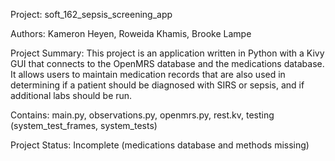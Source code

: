 Project: soft_162_sepsis_screening_app

Authors: Kameron Heyen, Roweida Khamis, Brooke Lampe

Project Summary:  This project is an application written in Python with a Kivy GUI
that connects to the OpenMRS database and the medications database.
It allows users to maintain medication records that are also used in determining
if a patient should be diagnosed with SIRS or sepsis, and if additional labs
should be run.

Contains:  main.py, observations.py, openmrs.py, rest.kv, testing (system_test_frames, system_tests)

Project Status:  Incomplete (medications database and methods missing)
